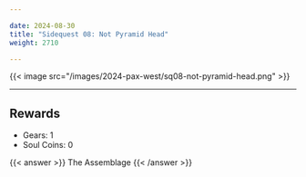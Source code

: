 ```yaml
---

date: 2024-08-30
title: "Sidequest 08: Not Pyramid Head"
weight: 2710

---
```


{{< image src="/images/2024-pax-west/sq08-not-pyramid-head.png" >}}

---

## Rewards

- Gears: 1
- Soul Coins: 0

{{< answer >}} The Assemblage {{< /answer >}}

